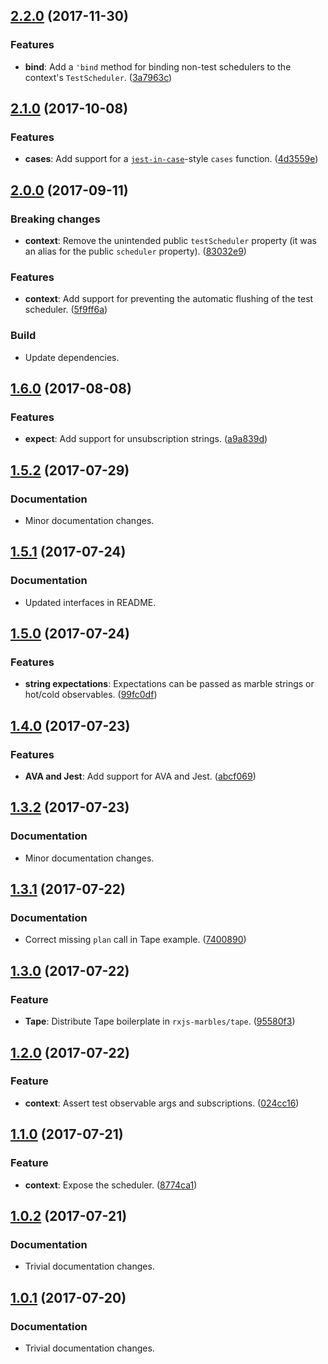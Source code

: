 <a name="2.2.0"></a>
## [2.2.0](https://github.com/cartant/rxjs-marbles/compare/v2.1.0...v2.2.0) (2017-11-30)

### Features

* **bind**: Add a `'bind` method for binding non-test schedulers to the context's `TestScheduler`. ([3a7963c](https://github.com/cartant/rxjs-marbles/commit/3a7963c))

<a name="2.1.0"></a>
## [2.1.0](https://github.com/cartant/rxjs-marbles/compare/v2.0.0...v2.1.0) (2017-10-08)

### Features

* **cases**: Add support for a [`jest-in-case`](https://github.com/Thinkmill/jest-in-case)-style `cases` function. ([4d3559e](https://github.com/cartant/rxjs-marbles/commit/4d3559e))

<a name="2.0.0"></a>
## [2.0.0](https://github.com/cartant/rxjs-marbles/compare/v1.6.0...v2.0.0) (2017-09-11)

### Breaking changes

* **context**: Remove the unintended public `testScheduler` property (it was an alias for the public `scheduler` property).  ([83032e9](https://github.com/cartant/rxjs-marbles/commit/83032e9))

### Features

* **context**: Add support for preventing the automatic flushing of the test scheduler. ([5f9ff6a](https://github.com/cartant/rxjs-marbles/commit/5f9ff6a))

### Build

* Update dependencies.

<a name="1.6.0"></a>
## [1.6.0](https://github.com/cartant/rxjs-marbles/compare/v1.5.2...v1.6.0) (2017-08-08)

### Features

* **expect**: Add support for unsubscription strings. ([a9a839d](https://github.com/cartant/rxjs-marbles/commit/a9a839d))

<a name="1.5.2"></a>
## [1.5.2](https://github.com/cartant/rxjs-marbles/compare/v1.5.1...v1.5.2) (2017-07-29)

### Documentation

* Minor documentation changes.

<a name="1.5.1"></a>
## [1.5.1](https://github.com/cartant/rxjs-marbles/compare/v1.5.0...v1.5.1) (2017-07-24)

### Documentation

* Updated interfaces in README.

<a name="1.5.0"></a>
## [1.5.0](https://github.com/cartant/rxjs-marbles/compare/v1.4.0...v1.5.0) (2017-07-24)

### Features

* **string expectations**: Expectations can be passed as marble strings or hot/cold observables. ([99fc0df](https://github.com/cartant/rxjs-marbles/commit/99fc0df))

<a name="1.4.0"></a>
## [1.4.0](https://github.com/cartant/rxjs-marbles/compare/v1.3.2...v1.4.0) (2017-07-23)

### Features

* **AVA and Jest**: Add support for AVA and Jest. ([abcf069](https://github.com/cartant/rxjs-marbles/commit/abcf069))

<a name="1.3.2"></a>
## [1.3.2](https://github.com/cartant/rxjs-marbles/compare/v1.3.1...v1.3.2) (2017-07-23)

### Documentation

* Minor documentation changes.

<a name="1.3.1"></a>
## [1.3.1](https://github.com/cartant/rxjs-marbles/compare/v1.3.0...v1.3.1) (2017-07-22)

### Documentation

* Correct missing `plan` call in Tape example. ([7400890](https://github.com/cartant/rxjs-marbles/commit/7400890))

<a name="1.3.0"></a>
## [1.3.0](https://github.com/cartant/rxjs-marbles/compare/v1.2.0...v1.3.0) (2017-07-22)

### Feature

* **Tape**: Distribute Tape boilerplate in `rxjs-marbles/tape`. ([95580f3](https://github.com/cartant/rxjs-marbles/commit/95580f3))

<a name="1.2.0"></a>
## [1.2.0](https://github.com/cartant/rxjs-marbles/compare/v1.1.0...v1.2.0) (2017-07-22)

### Feature

* **context**: Assert test observable args and subscriptions. ([024cc16](https://github.com/cartant/rxjs-marbles/commit/024cc16))

<a name="1.1.0"></a>
## [1.1.0](https://github.com/cartant/rxjs-marbles/compare/v1.0.2...v1.1.0) (2017-07-21)

### Feature

* **context**: Expose the scheduler. ([8774ca1](https://github.com/cartant/rxjs-marbles/commit/8774ca1))

<a name="1.0.2"></a>
## [1.0.2](https://github.com/cartant/rxjs-marbles/compare/v1.0.1...v1.0.2) (2017-07-21)

### Documentation

* Trivial documentation changes.

<a name="1.0.1"></a>
## [1.0.1](https://github.com/cartant/rxjs-marbles/compare/v1.0.0...v1.0.1) (2017-07-20)

### Documentation

* Trivial documentation changes.